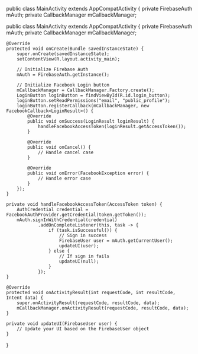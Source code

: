 public class MainActivity extends AppCompatActivity {
    private FirebaseAuth mAuth;
    private CallbackManager mCallbackManager;


public class MainActivity extends AppCompatActivity {
    private FirebaseAuth mAuth;
    private CallbackManager mCallbackManager;

    @Override
    protected void onCreate(Bundle savedInstanceState) {
        super.onCreate(savedInstanceState);
        setContentView(R.layout.activity_main);

        // Initialize Firebase Auth
        mAuth = FirebaseAuth.getInstance();

        // Initialize Facebook Login button
        mCallbackManager = CallbackManager.Factory.create();
        LoginButton loginButton = findViewById(R.id.login_button);
        loginButton.setReadPermissions("email", "public_profile");
        loginButton.registerCallback(mCallbackManager, new FacebookCallback<LoginResult>() {
            @Override
            public void onSuccess(LoginResult loginResult) {
                handleFacebookAccessToken(loginResult.getAccessToken());
            }

            @Override
            public void onCancel() {
                // Handle cancel case
            }

            @Override
            public void onError(FacebookException error) {
                // Handle error case
            }
        });
    }

    private void handleFacebookAccessToken(AccessToken token) {
        AuthCredential credential = FacebookAuthProvider.getCredential(token.getToken());
        mAuth.signInWithCredential(credential)
                .addOnCompleteListener(this, task -> {
                    if (task.isSuccessful()) {
                        // Sign in success
                        FirebaseUser user = mAuth.getCurrentUser();
                        updateUI(user);
                    } else {
                        // If sign in fails
                        updateUI(null);
                    }
                });
    }

    @Override
    protected void onActivityResult(int requestCode, int resultCode, Intent data) {
        super.onActivityResult(requestCode, resultCode, data);
        mCallbackManager.onActivityResult(requestCode, resultCode, data);
    }

    private void updateUI(FirebaseUser user) {
        // Update your UI based on the FirebaseUser object
    }
}
